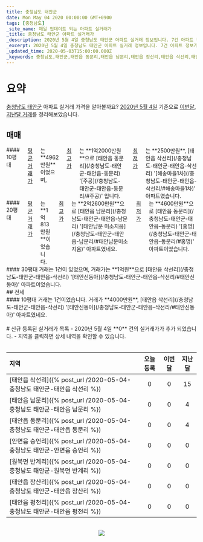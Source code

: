 ```yaml
---
title: 충청남도 태안군
date: Mon May 04 2020 00:00:00 GMT+0900
tags: [충청남도]
_site_name: 매일 업데이트 되는 아파트 실거래가
_title: 충청남도 태안군 아파트 실거래가
_description: 2020년 5월 4일 충청남도 태안군 아파트 실거래 정보입니다. 7건 아파트 정보가 있습니다.
_excerpt: 2020년 5월 4일 충청남도 태안군 아파트 실거래 정보입니다. 7건 아파트 정보가 있습니다.
_updated_time: 2020-05-03T15:00:00.000Z
_keywords: 충청남도,태안군,태안읍 동문리,태안읍 남문리,태안읍 장산리,태안읍 삭선리,태안읍 평천리,안면읍 승언리,원북면 반계리
---
```



# 요약
<ins>충청남도 태안군</ins> 아파트 실거래 가격을 알아볼까요? <ins>2020년 5월 4일</ins> 기준으로 <ins>이번달, 지난달 거래</ins>를 정리해보았습니다.

## 매매
<div class="container">
<div class="six columns" markdown="1">
#### 10평대
<ins>평균 거래가</ins>는 **4962만원**이었으며, <ins>최고가</ins>는 **1억2000만원**으로 [태안읍 동문리](/충청남도-태안군-태안읍-동문리) '[주공](/충청남도-태안군-태안읍-동문리/#주공)' 입니다. <ins>최저가</ins>는 **2500만원**, [태안읍 삭선리](/충청남도-태안군-태안읍-삭선리) '[해송마을1차](/충청남도-태안군-태안읍-삭선리/#해송마을1차)' 아파트였습니다.
</div>
<div class="six columns" markdown="1">
#### 20평대
<ins>평균 거래가</ins>는 **1억813만원**이었습니다. <ins>최고가</ins>는 **2억2600만원**으로 [태안읍 남문리](/충청남도-태안군-태안읍-남문리) '[태안남문 미소지움](/충청남도-태안군-태안읍-남문리/#태안남문미소지움)' 아파트였네요. <ins>최저가</ins>는 **4600만원**으로 [태안읍 동문리](/충청남도-태안군-태안읍-동문리) '[홍명](/충청남도-태안군-태안읍-동문리/#홍명)' 아파트이었습니다.
</div>
</div>
<div class="container">
<div class="twelve columns" markdown="1">
#### 30평대
거래는 1건이 있었으며, 거래가는 **1억원**으로 [태안읍 삭선리](/충청남도-태안군-태안읍-삭선리) '[태안신동아](/충청남도-태안군-태안읍-삭선리/#태안신동아)' 아파트이었습니다.
</div>
</div>
## 전세
<div class="container">
<div class="twelve columns" markdown="1">
#### 10평대
거래는 1건이었습니다. 거래가 **4000만원**, [태안읍 삭선리](/충청남도-태안군-태안읍-삭선리) '[태안신동아](/충청남도-태안군-태안읍-삭선리/#태안신동아)' 아파트였네요.
</div>
</div>


<br>
# 신규 등록된 실거래가 목록
- 2020년 5월 4일 **0** 건의 실거래가가 추가 되었습니다.
- 지역을 클릭하면 상세 내역을 확인할 수 있습니다.
<br><br>

| 지역 | 오늘 등록 | 이번달 | 지난달 |
|:---|:---:|:---:|:---:|
| [태안읍 삭선리]({% post_url /2020-05-04-충청남도 태안군-태안읍 삭선리 %}) | 0 | 0 | 15|
| [태안읍 남문리]({% post_url /2020-05-04-충청남도 태안군-태안읍 남문리 %}) | 0 | 0 | 4|
| [태안읍 동문리]({% post_url /2020-05-04-충청남도 태안군-태안읍 동문리 %}) | 0 | 0 | 4|
| [안면읍 승언리]({% post_url /2020-05-04-충청남도 태안군-안면읍 승언리 %}) | 0 | 0 | 0|
| [원북면 반계리]({% post_url /2020-05-04-충청남도 태안군-원북면 반계리 %}) | 0 | 0 | 0|
| [태안읍 장산리]({% post_url /2020-05-04-충청남도 태안군-태안읍 장산리 %}) | 0 | 0 | 0|
| [태안읍 평천리]({% post_url /2020-05-04-충청남도 태안군-태안읍 평천리 %}) | 0 | 0 | 0|

<p align="center"><br><img src="https://via.placeholder.com/700x120"><br></p>
